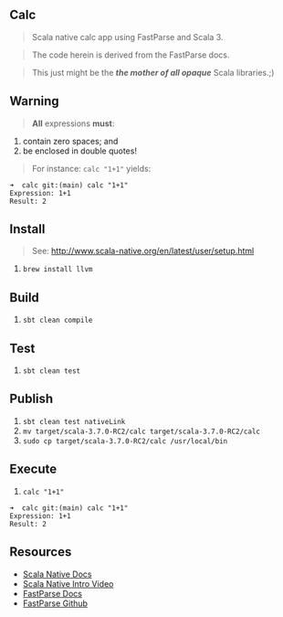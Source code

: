 Calc
----
>Scala native calc app using FastParse and Scala 3.

>The code herein is derived from the FastParse docs.

>This just might be the ***the mother of all opaque*** Scala libraries.;)

Warning
-------
>**All** expressions **must**:
1. contain zero spaces; and
2. be enclosed in double quotes!
>For instance: ```calc "1+1"``` yields:
```
➜  calc git:(main) calc "1+1"                                                
Expression: 1+1
Result: 2
```

Install
-------
>See: http://www.scala-native.org/en/latest/user/setup.html
1. ```brew install llvm```

Build
-----
1. ```sbt clean compile```

Test
----
1. ```sbt clean test```

Publish
-------
1. ```sbt clean test nativeLink```
2. ```mv target/scala-3.7.0-RC2/calc target/scala-3.7.0-RC2/calc```
3. ```sudo cp target/scala-3.7.0-RC2/calc /usr/local/bin```

Execute
-------
1. ```calc "1+1"```
```
➜  calc git:(main) calc "1+1"                                                
Expression: 1+1
Result: 2
```

Resources
---------
* [Scala Native Docs](http://www.scala-native.org/en/latest/index.html)
* [Scala Native Intro Video](https://www.youtube.com/watch?v=u2CnE-sRdBw)
* [FastParse Docs](https://com-lihaoyi.github.io/fastparse/)
* [FastParse Github](https://github.com/com-lihaoyi/fastparse)